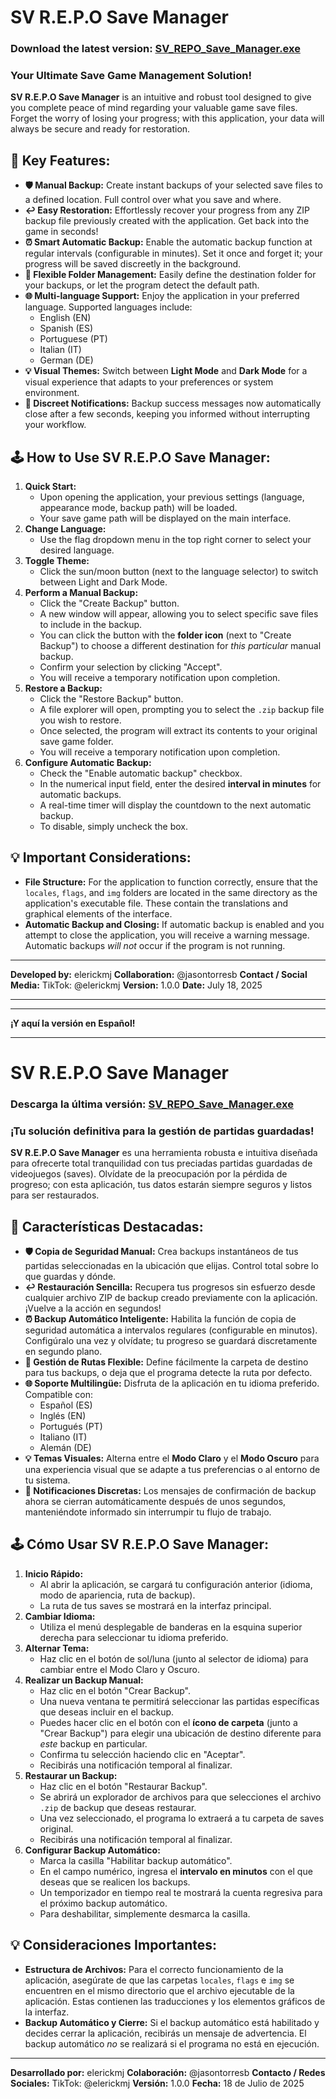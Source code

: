 SV R.E.P.O Save Manager
========================

### Download the latest version: [SV_REPO_Save_Manager.exe](https://github.com/erickmacielsoto/svreposaver/blob/main/dist/SV_REPO_Save_Manager.exe)

### Your Ultimate Save Game Management Solution!

**SV R.E.P.O Save Manager** is an intuitive and robust tool designed to give you complete peace of mind regarding your valuable game save files. Forget the worry of losing your progress; with this application, your data will always be secure and ready for restoration.


🚀 **Key Features:**
------------------

* **🛡️ Manual Backup:** Create instant backups of your selected save files to a defined location. Full control over what you save and where.
* **↩️ Easy Restoration:** Effortlessly recover your progress from any ZIP backup file previously created with the application. Get back into the game in seconds!
* **⏰ Smart Automatic Backup:** Enable the automatic backup function at regular intervals (configurable in minutes). Set it once and forget it; your progress will be saved discreetly in the background.
* **📂 Flexible Folder Management:** Easily define the destination folder for your backups, or let the program detect the default path.
* **🌐 Multi-language Support:** Enjoy the application in your preferred language. Supported languages include:
    * English (EN)
    * Spanish (ES)
    * Portuguese (PT)
    * Italian (IT)
    * German (DE)
* **💡 Visual Themes:** Switch between **Light Mode** and **Dark Mode** for a visual experience that adapts to your preferences or system environment.
* **🔔 Discreet Notifications:** Backup success messages now automatically close after a few seconds, keeping you informed without interrupting your workflow.


🕹️ **How to Use SV R.E.P.O Save Manager:**
-----------------------------------------

1.  **Quick Start:**
    * Upon opening the application, your previous settings (language, appearance mode, backup path) will be loaded.
    * Your save game path will be displayed on the main interface.
2.  **Change Language:**
    * Use the flag dropdown menu in the top right corner to select your desired language.
3.  **Toggle Theme:**
    * Click the sun/moon button (next to the language selector) to switch between Light and Dark Mode.
4.  **Perform a Manual Backup:**
    * Click the "Create Backup" button.
    * A new window will appear, allowing you to select specific save files to include in the backup.
    * You can click the button with the **folder icon** (next to "Create Backup") to choose a different destination for *this particular* manual backup.
    * Confirm your selection by clicking "Accept".
    * You will receive a temporary notification upon completion.
5.  **Restore a Backup:**
    * Click the "Restore Backup" button.
    * A file explorer will open, prompting you to select the `.zip` backup file you wish to restore.
    * Once selected, the program will extract its contents to your original save game folder.
    * You will receive a temporary notification upon completion.
6.  **Configure Automatic Backup:**
    * Check the "Enable automatic backup" checkbox.
    * In the numerical input field, enter the desired **interval in minutes** for automatic backups.
    * A real-time timer will display the countdown to the next automatic backup.
    * To disable, simply uncheck the box.

💡 **Important Considerations:**
--------------------------------

* **File Structure:** For the application to function correctly, ensure that the `locales`, `flags`, and `img` folders are located in the same directory as the application's executable file. These contain the translations and graphical elements of the interface.
* **Automatic Backup and Closing:** If automatic backup is enabled and you attempt to close the application, you will receive a warning message. Automatic backups *will not* occur if the program is not running.

---
**Developed by:** elerickmj
**Collaboration:** @jasontorresb
**Contact / Social Media:** TikTok: @elerickmj
**Version:** 1.0.0
**Date:** July 18, 2025

---
---

**¡Y aquí la versión en Español!**

---

SV R.E.P.O Save Manager
========================

### Descarga la última versión: [SV_REPO_Save_Manager.exe](https://github.com/erickmacielsoto/svreposaver/blob/main/dist/SV_REPO_Save_Manager.exe)

### ¡Tu solución definitiva para la gestión de partidas guardadas!

**SV R.E.P.O Save Manager** es una herramienta robusta e intuitiva diseñada para ofrecerte total tranquilidad con tus preciadas partidas guardadas de videojuegos (saves). Olvídate de la preocupación por la pérdida de progreso; con esta aplicación, tus datos estarán siempre seguros y listos para ser restaurados.


🚀 **Características Destacadas:**
---------------------------------

* **🛡️ Copia de Seguridad Manual:** Crea backups instantáneos de tus partidas seleccionadas en la ubicación que elijas. Control total sobre lo que guardas y dónde.
* **↩️ Restauración Sencilla:** Recupera tus progresos sin esfuerzo desde cualquier archivo ZIP de backup creado previamente con la aplicación. ¡Vuelve a la acción en segundos!
* **⏰ Backup Automático Inteligente:** Habilita la función de copia de seguridad automática a intervalos regulares (configurable en minutos). Configúralo una vez y olvídate; tu progreso se guardará discretamente en segundo plano.
* **📂 Gestión de Rutas Flexible:** Define fácilmente la carpeta de destino para tus backups, o deja que el programa detecte la ruta por defecto.
* **🌐 Soporte Multilingüe:** Disfruta de la aplicación en tu idioma preferido. Compatible con:
    * Español (ES)
    * Inglés (EN)
    * Portugués (PT)
    * Italiano (IT)
    * Alemán (DE)
* **💡 Temas Visuales:** Alterna entre el **Modo Claro** y el **Modo Oscuro** para una experiencia visual que se adapte a tus preferencias o al entorno de tu sistema.
* **🔔 Notificaciones Discretas:** Los mensajes de confirmación de backup ahora se cierran automáticamente después de unos segundos, manteniéndote informado sin interrumpir tu flujo de trabajo.


🕹️ **Cómo Usar SV R.E.P.O Save Manager:**
---------------------------------------

1.  **Inicio Rápido:**
    * Al abrir la aplicación, se cargará tu configuración anterior (idioma, modo de apariencia, ruta de backup).
    * La ruta de tus saves se mostrará en la interfaz principal.
2.  **Cambiar Idioma:**
    * Utiliza el menú desplegable de banderas en la esquina superior derecha para seleccionar tu idioma preferido.
3.  **Alternar Tema:**
    * Haz clic en el botón de sol/luna (junto al selector de idioma) para cambiar entre el Modo Claro y Oscuro.
4.  **Realizar un Backup Manual:**
    * Haz clic en el botón "Crear Backup".
    * Una nueva ventana te permitirá seleccionar las partidas específicas que deseas incluir en el backup.
    * Puedes hacer clic en el botón con el **ícono de carpeta** (junto a "Crear Backup") para elegir una ubicación de destino diferente para *este* backup en particular.
    * Confirma tu selección haciendo clic en "Aceptar".
    * Recibirás una notificación temporal al finalizar.
5.  **Restaurar un Backup:**
    * Haz clic en el botón "Restaurar Backup".
    * Se abrirá un explorador de archivos para que selecciones el archivo `.zip` de backup que deseas restaurar.
    * Una vez seleccionado, el programa lo extraerá a tu carpeta de saves original.
    * Recibirás una notificación temporal al finalizar.
6.  **Configurar Backup Automático:**
    * Marca la casilla "Habilitar backup automático".
    * En el campo numérico, ingresa el **intervalo en minutos** con el que deseas que se realicen los backups.
    * Un temporizador en tiempo real te mostrará la cuenta regresiva para el próximo backup automático.
    * Para deshabilitar, simplemente desmarca la casilla.

💡 **Consideraciones Importantes:**
----------------------------------

* **Estructura de Archivos:** Para el correcto funcionamiento de la aplicación, asegúrate de que las carpetas `locales`, `flags` e `img` se encuentren en el mismo directorio que el archivo ejecutable de la aplicación. Estas contienen las traducciones y los elementos gráficos de la interfaz.
* **Backup Automático y Cierre:** Si el backup automático está habilitado y decides cerrar la aplicación, recibirás un mensaje de advertencia. El backup automático *no* se realizará si el programa no está en ejecución.

---
**Desarrollado por:** elerickmj
**Colaboración:** @jasontorresb
**Contacto / Redes Sociales:** TikTok: @elerickmj
**Versión:** 1.0.0
**Fecha:** 18 de Julio de 2025
